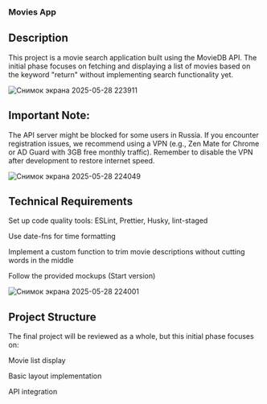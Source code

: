 ### Movies App
## Description
This project is a movie search application built using the MovieDB API. The initial phase focuses on fetching and displaying a list of movies based on the keyword "return" without implementing search functionality yet.

![Снимок экрана 2025-05-28 223911](https://github.com/user-attachments/assets/d796384a-ad72-45b9-9199-5173afe48077)

## Important Note:
The API server might be blocked for some users in Russia. If you encounter registration issues, we recommend using a VPN (e.g., Zen Mate for Chrome or AD Guard with 3GB free monthly traffic). Remember to disable the VPN after development to restore internet speed.

![Снимок экрана 2025-05-28 224049](https://github.com/user-attachments/assets/abf22335-4fff-4c1e-8762-7097dd22a602)

## Technical Requirements
Set up code quality tools: ESLint, Prettier, Husky, lint-staged

Use date-fns for time formatting

Implement a custom function to trim movie descriptions without cutting words in the middle

Follow the provided mockups (Start version)

![Снимок экрана 2025-05-28 224001](https://github.com/user-attachments/assets/f962ee29-0dd7-427e-b080-d24d12ee2af5)

## Project Structure
The final project will be reviewed as a whole, but this initial phase focuses on:

Movie list display

Basic layout implementation

API integration
